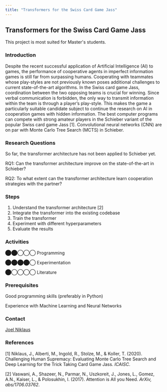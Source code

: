 ```yaml
---
title: "Transformers for the Swiss Card Game Jass"
---
```


Transformers for the Swiss Card Game Jass
-----------------------------------------

This project is most suited for Master's students.

### Introduction

Despite the recent successful application of Artificial Intelligence (AI) to games, the performance of cooperative agents in imperfect information games is still far from surpassing humans. Cooperating with teammates whose play-styles are not previously known poses additional challenges to current state-of-the-art algorithms. In the Swiss card game Jass, coordination between the two opposing teams is crucial for winning. Since verbal communication is forbidden, the only way to transmit information within the team is through a player’s play-style. This makes the game a particularly suitable candidate subject to continue the research on AI in cooperation games with hidden information. The best computer programs can compete with strong amateur players in the Schieber variant of the popular Swiss card game Jass \[1\]. Convolutional neural networks (CNN) are on par with Monte Carlo Tree Search (MCTS) in Schieber.

### Research Questions

So far, the transformer architecture has not been applied to Schieber yet.

RQ1: Can the transformer architecture improve on the state-of-the-art in Schieber?

RQ2: To what extent can the transformer architecture learn cooperation strategies with the partner?

### Steps

1.  Understand the transformer architecture \[2\]
2.  Integrate the transformer into the existing codebase
3.  Train the transformer
4.  Experiment with different hyperparameters
5.  Evaluate the results

### Activities

⬤⬤◯◯◯ Programming

⬤⬤⬤⬤◯ Experimentation

⬤◯◯◯◯ Literature

### Prerequisites

Good programming skills (preferably in Python)

Experience with Machine Learning and Neural Networks

### Contact

[Joel Niklaus](https://www.digitale-nachhaltigkeit.unibe.ch/about_us/persons/niklaus_joel/index_eng.html)

### References

\[1\] Niklaus, J., Alberti, M., Ingold, R., Stolze, M., & Koller, T. (2020). Challenging Human Supremacy: Evaluating Monte Carlo Tree Search and Deep Learning for the Trick Taking Card Game Jass. _ICAISC_.

\[2\] Vaswani, A., Shazeer, N., Parmar, N., Uszkoreit, J., Jones, L., Gomez, A.N., Kaiser, L., & Polosukhin, I. (2017). Attention is All you Need. _ArXiv, abs/1706.03762_.